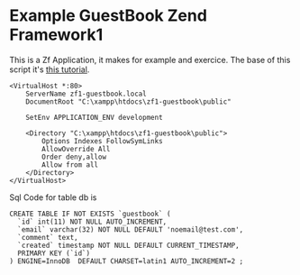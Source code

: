# Example GuestBook Zend Framework1

This is a Zf Application, it makes for example and exercice.
The base of this script it's [this tutorial](http://framework.zend.com/manual/en/learning.quickstart.create-model.html).


```
<VirtualHost *:80>
    ServerName zf1-guestbook.local
    DocumentRoot "C:\xampp\htdocs\zf1-guestbook\public"

    SetEnv APPLICATION_ENV development

    <Directory "C:\xampp\htdocs\zf1-guestbook\public">
        Options Indexes FollowSymLinks
        AllowOverride All
        Order deny,allow
        Allow from all
    </Directory> 
</VirtualHost>
```

Sql Code for table db is
```
CREATE TABLE IF NOT EXISTS `guestbook` (
  `id` int(11) NOT NULL AUTO_INCREMENT,
  `email` varchar(32) NOT NULL DEFAULT 'noemail@test.com',
  `comment` text,
  `created` timestamp NOT NULL DEFAULT CURRENT_TIMESTAMP,
  PRIMARY KEY (`id`)
) ENGINE=InnoDB  DEFAULT CHARSET=latin1 AUTO_INCREMENT=2 ;
```
